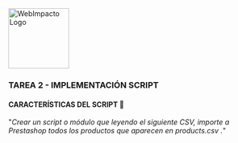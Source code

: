 <img src="https://cdn.domestika.org/c_fill,dpr_auto,h_256,t_base_params.format_jpg,w_256/v1525354769/avatars/000/725/389/725389-original.png?1525354769" width=120 alt="WebImpacto Logo"> 

### TAREA 2 - IMPLEMENTACIÓN SCRIPT






#### CARACTERÍSTICAS DEL SCRIPT :hammer:
"*Crear un script o módulo que leyendo el siguiente CSV, importe a Prestashop todos los productos que aparecen en products.csv .*"